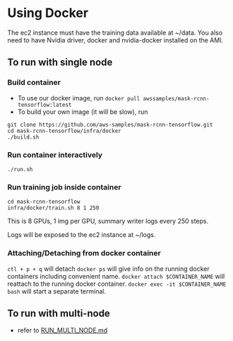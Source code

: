# Using Docker
The ec2 instance must have the training data available at ~/data. You also need to have Nvidia driver, docker and nvidia-docker installed on the AMI.

## To run with single node
### Build container
- To use our docker image, run `docker pull awssamples/mask-rcnn-tensorflow:latest`
- To build your own image (it will be slow), run
```
git clone https://github.com/aws-samples/mask-rcnn-tensorflow.git
cd mask-rcnn-tensorflow/infra/docker
./build.sh
```

### Run container interactively
```
./run.sh
```

### Run training job inside container

```
cd mask-rcnn-tensorflow
infra/docker/train.sh 8 1 250
```

This is 8 GPUs, 1 img per GPU, summary writer logs every 250 steps.

Logs will be exposed to the ec2 instance at ~/logs.

### Attaching/Detaching from docker container
`ctl + p + q` will detach
`docker ps` will give info on the running docker containers including convenient name.
`docker attach $CONTAINER_NAME` will reattach to the running docker container.
`docker exec -it $CONTAINER_NAME bash` will start a separate terminal.

## To run with multi-node
- refer to [RUN_MULTI_NODE.md](https://github.com/aws-samples/mask-rcnn-tensorflow/blob/master/infra/docker/RUN_MULTI_NODE.md)
